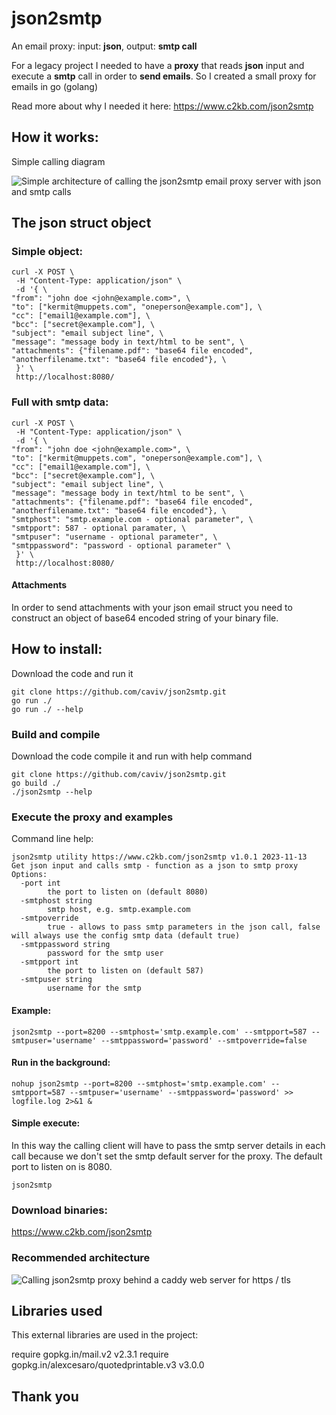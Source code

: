 # json2smtp

An email proxy: input: **json**, output: **smtp call**

For a legacy project I needed to have a **proxy** that reads **json** input and execute a **smtp** call in order to **send emails**. So I created a small proxy for emails in go (golang)

Read more about why I needed it here: https://www.c2kb.com/json2smtp

## How it works:
Simple calling diagram

![Simple architecture of calling the json2smtp email proxy server with json and smtp calls](https://www.c2kb.com/json2smtp/json2smtp_architecture_1.jpg)

## The **json** struct object
### Simple object:
	curl -X POST \
	 -H "Content-Type: application/json" \
	 -d '{ \
	"from": "john doe <john@example.com>", \
	"to": ["kermit@muppets.com", "oneperson@example.com"], \
	"cc": ["email1@example.com"], \
	"bcc": ["secret@example.com"], \
	"subject": "email subject line", \
	"message": "message body in text/html to be sent", \
	"attachments": {"filename.pdf": "base64 file encoded", "anotherfilename.txt": "base64 file encoded"}, \
	 }' \
	 http://localhost:8080/


### Full with smtp data:
	curl -X POST \
	 -H "Content-Type: application/json" \
	 -d '{ \
	"from": "john doe <john@example.com>", \
	"to": ["kermit@muppets.com", "oneperson@example.com"], \
	"cc": ["email1@example.com"], \
	"bcc": ["secret@example.com"], \
	"subject": "email subject line", \
	"message": "message body in text/html to be sent", \
	"attachments": {"filename.pdf": "base64 file encoded", "anotherfilename.txt": "base64 file encoded"}, \
	"smtphost": "smtp.example.com - optional parameter", \
	"smtpport": 587 - optional paramater, \
	"smtpuser": "username - optional parameter", \
	"smtppassword": "password - optional parameter" \
	 }' \
	 http://localhost:8080/

#### Attachments
In order to send attachments with your json email struct you need to construct an object of base64 encoded string of your binary file.

## How to install:
Download the code and run it

	git clone https://github.com/caviv/json2smtp.git
	go run ./
	go run ./ --help

### Build and compile
Download  the code compile it and run with help command

	git clone https://github.com/caviv/json2smtp.git
	go build ./
	./json2smtp --help

### Execute the proxy and examples
Command line help:

	json2smtp utility https://www.c2kb.com/json2smtp v1.0.1 2023-11-13
	Get json input and calls smtp - function as a json to smtp proxy
	Options:
	  -port int
	    	the port to listen on (default 8080)
	  -smtphost string
	    	smtp host, e.g. smtp.example.com
	  -smtpoverride
	    	true - allows to pass smtp parameters in the json call, false will always use the config smtp data (default true)
	  -smtppassword string
	    	password for the smtp user
	  -smtpport int
	    	the port to listen on (default 587)
	  -smtpuser string
	    	username for the smtp

#### Example:
	json2smtp --port=8200 --smtphost='smtp.example.com' --smtpport=587 --smtpuser='username' --smtppassword='password' --smtpoverride=false

#### Run in the background:
	nohup json2smtp --port=8200 --smtphost='smtp.example.com' --smtpport=587 --smtpuser='username' --smtppassword='password' >> logfile.log 2>&1 &

#### Simple execute:
In  this way the calling client will have to pass the smtp server details in each call because we don't set the smtp default server for the proxy. The default port to listen on is 8080.

    json2smtp 

### Download binaries:
https://www.c2kb.com/json2smtp

### Recommended architecture
![Calling json2smtp proxy behind a caddy web server for https / tls](https://www.c2kb.com/json2smtp/json2smtp_architecture_2.jpg)

## Libraries used
This external libraries are used in the project:

require  gopkg.in/mail.v2  v2.3.1
require  gopkg.in/alexcesaro/quotedprintable.v3  v3.0.0

## Thank you